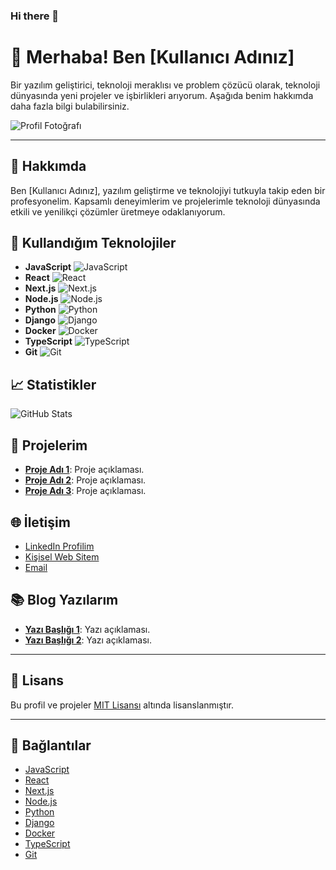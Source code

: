 ### Hi there 👋

# 👋 **Merhaba! Ben [Kullanıcı Adınız]**

Bir yazılım geliştirici, teknoloji meraklısı ve problem çözücü olarak, teknoloji dünyasında yeni projeler ve işbirlikleri arıyorum. Aşağıda benim hakkımda daha fazla bilgi bulabilirsiniz.

![Profil Fotoğrafı](https://github.com/kullanici-adiniz.png?size=200)

---

## 🚀 **Hakkımda**

Ben [Kullanıcı Adınız], yazılım geliştirme ve teknolojiyi tutkuyla takip eden bir profesyonelim. Kapsamlı deneyimlerim ve projelerimle teknoloji dünyasında etkili ve yenilikçi çözümler üretmeye odaklanıyorum.

## 🔧 **Kullandığım Teknolojiler**

- **JavaScript** ![JavaScript](https://img.shields.io/badge/JavaScript-F7DF1C?style=flat&logo=javascript&logoColor=black)
- **React** ![React](https://img.shields.io/badge/React-61DAFB?style=flat&logo=react&logoColor=black)
- **Next.js** ![Next.js](https://img.shields.io/badge/Next.js-000000?style=flat&logo=nextdotjs&logoColor=white)
- **Node.js** ![Node.js](https://img.shields.io/badge/Node.js-339933?style=flat&logo=node.js&logoColor=white)
- **Python** ![Python](https://img.shields.io/badge/Python-3776AB?style=flat&logo=python&logoColor=white)
- **Django** ![Django](https://img.shields.io/badge/Django-092E20?style=flat&logo=django&logoColor=white)
- **Docker** ![Docker](https://img.shields.io/badge/Docker-2496ED?style=flat&logo=docker&logoColor=white)
- **TypeScript** ![TypeScript](https://img.shields.io/badge/TypeScript-3178C6?style=flat&logo=typescript&logoColor=white)
- **Git** ![Git](https://img.shields.io/badge/Git-F05032?style=flat&logo=git&logoColor=white)

## 📈 **Statistikler**

![GitHub Stats](https://github-readme-stats.vercel.app/api?username=kullanici-adiniz&show_icons=true&hide_title=true&hide=prs&count_private=true&theme=dracula)

## 💼 **Projelerim**

- **[Proje Adı 1](https://github.com/kullanici-adiniz/proje-adı-1)**: Proje açıklaması.
- **[Proje Adı 2](https://github.com/kullanici-adiniz/proje-adı-2)**: Proje açıklaması.
- **[Proje Adı 3](https://github.com/kullanici-adiniz/proje-adı-3)**: Proje açıklaması.

## 🌐 **İletişim**

- [LinkedIn Profilim](https://www.linkedin.com/in/kullanici-adiniz)
- [Kişisel Web Sitem](https://kullanici-adiniz.com)
- [Email](mailto:email@domain.com)

## 📚 **Blog Yazılarım**

- **[Yazı Başlığı 1](https://kullanici-adiniz.medium.com/yazi-basligi-1)**: Yazı açıklaması.
- **[Yazı Başlığı 2](https://kullanici-adiniz.medium.com/yazi-basligi-2)**: Yazı açıklaması.

---

## 📜 **Lisans**

Bu profil ve projeler [MIT Lisansı](LICENSE) altında lisanslanmıştır.

---

## 🔗 **Bağlantılar**

- [JavaScript](https://developer.mozilla.org/en-US/docs/Web/JavaScript)
- [React](https://reactjs.org/)
- [Next.js](https://nextjs.org/)
- [Node.js](https://nodejs.org/)
- [Python](https://www.python.org/)
- [Django](https://www.djangoproject.com/)
- [Docker](https://www.docker.com/)
- [TypeScript](https://www.typescriptlang.org/)
- [Git](https://git-scm.com/)

